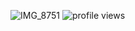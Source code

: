 ![IMG_8751](https://github.com/user-attachments/assets/b810c289-fddb-4155-a0a0-bf19368e1968)
![profile views](https://visitor-badge.laobi.icu/badge?page_id=7cca91)
